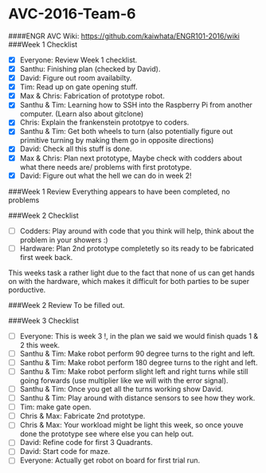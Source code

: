 # AVC-2016-Team-6
####ENGR AVC Wiki: https://github.com/kaiwhata/ENGR101-2016/wiki
###Week 1 Checklist
- [x] Everyone: Review Week 1 checklist.
- [x] Santhu: Finishing plan (checked by David).
- [x] David: Figure out room availabilty.
- [x] Tim: Read up on gate opening stuff.
- [x] Max & Chris: Fabrication of prototype robot.
- [x] Santhu & Tim: Learning how to SSH into the Raspberry Pi from another computer. (Learn also about gitclone)
- [x] Chris: Explain the frankenstein prototpye to coders.
- [x] Santhu & Tim: Get both wheels to turn (also potentially figure out primitive turning by making them go in opposite directions)
- [x] David: Check all this stuff is done.
- [x] Max & Chris: Plan next prototype, Maybe check with codders about what there needs are/ problems with first prototype.
- [x] David: Figure out what the hell we can do in week 2!

###Week 1 Review
Everything appears to have been completed, no problems

###Week 2 Checklist
- [ ] Codders: Play around with code that you think will help, think about the problem in your showers :)
- [ ] Hardware: Plan 2nd prototype completetly so its ready to be fabricated first week back.

This weeks task a rather light due to the fact that none of us can get hands on with the hardware, which makes it difficult for both parties to be super porductive.

###Week 2 Review
To be filled out.

###Week 3 Checklist
- [ ] Everyone: This is week 3 !, in the plan we said we would finish quads 1 & 2 this week.
- [ ] Santhu & Tim: Make robot perform 90 degree turns to the right and left.
- [ ] Santhu & Tim: Make robot perform 180 degree turns to the right and left.
- [ ] Santhu & Tim: Make robot perform slight left and right turns while still going forwards (use multiplier like we will with the error signal).
- [ ] Santhu & Tim: Once you get all the turns working show David.
- [ ] Santhu & Tim: Play around with distance sensors to see how they work.
- [ ] Tim: make gate open.
- [ ] Chris & Max: Fabricate 2nd prototype.
- [ ] Chris & Max: Your workload might be light this week, so once youve done the prototype see where else you can help out.
- [ ] David: Refine code for first 3 Quadrants.
- [ ] David: Start code for maze.
- [ ] Everyone: Actually get robot on board for first trial run.

